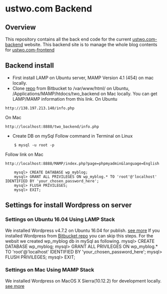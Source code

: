 # ustwo.com Backend

## Overview

This repository contains all the back end code for the current [ustwo.com-backend][1]
website.
This backend site is to manage the whole blog contents for [ustwo.com-frontend][2]
## Backend install 

* First install LAMP on Ubuntu server, MAMP Version 4.1 (454) on mac locally.
* Clone [repo][6] from Bitbucket to /var/www/html/ on Ubuntu, /Applications/MAMP/htdocs/two_backend on Mac locally.
You can get LAMP/MAMP information from this link.
On Ubuntu
```
http://138.197.213.140/info.php
```
On Mac
```
http://localhost:8888/two_backend/info.php
```

* Create DB on mySql
Follow command in Terminal on Linux
```
	$ mysql -u root -p 
```

Follow link on Mac
```
http://localhost:8888/MAMP/index.php?page=phpmyadmin&language=English
```

```
	mysql> CREATE DATABASE wp_myblog;
	mysql> GRANT ALL PRIVILEGES ON wp_myblog.* TO 'root'@'localhost' IDENTIFIED BY 'your_chosen_password_here';
	mysql> FLUSH PRIVILEGES;
	mysql> EXIT;
```

## Settings for install Wordpress on server

### Settings on Ubuntu 16.04 Using LAMP Stack
We installed Wordpress v4.7.2 on Ubuntu 16.04 for publish. [see more][3]
If you installed Wordpress from [Bitbucket repo][6] you can skip this steps.
For the websit we created wp_myblog db in mySql as following.
mysql> CREATE DATABASE wp_myblog;
mysql> GRANT ALL PRIVILEGES ON wp_myblog.* TO 'root'@'localhost' IDENTIFIED BY 'your_chosen_password_here';
mysql> FLUSH PRIVILEGES;
mysql> EXIT;

### Settings on Mac Using MAMP Stack
We installed Wordpress on MacOS X Sierra(10.12.2) for development locally. [see more][4]

[1]: http://138.197.213.140/
[2]: http://104.236.177.43/
[3]: http://www.tecmint.com/install-wordpress-on-ubuntu-16-04-with-lamp/
[4]: https://codex.wordpress.org/Installing_WordPress_Locally_on_Your_Mac_With_MAMP
[5]: https://bitbucket.org/jecarrillo/two_front
[6]: https://bitbucket.org/jecarrillo/two_backend
